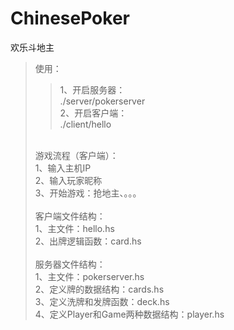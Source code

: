 # ChinesePoker
欢乐斗地主
>使用：<br />
>>1、开启服务器：<br />
>>./server/pokerserver<br />
>>2、开启客户端：<br />
>>./client/hello<br />
><br />
>游戏流程（客户端）：<br />
>1、输入主机IP<br />
>2、输入玩家昵称<br />
>3、开始游戏：抢地主、。。。<br />
><br />
>客户端文件结构：<br />
>1、主文件：hello.hs<br />
>2、出牌逻辑函数：card.hs<br />
><br />
>服务器文件结构：<br />
>1、主文件：pokerserver.hs<br />
>2、定义牌的数据结构：cards.hs<br />
>3、定义洗牌和发牌函数：deck.hs<br />
>4、定义Player和Game两种数据结构：player.hs<br />

